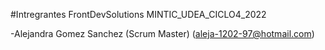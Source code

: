 #Intregrantes  FrontDevSolutions  MINTIC_UDEA_CICLO4_2022


-Alejandra Gomez Sanchez (Scrum Master) (aleja-1202-97@hotmail.com)